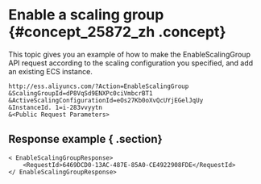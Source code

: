 # Enable a scaling group {#concept_25872_zh .concept}

This topic gives you an example of how to make the EnableScalingGroup API request according to the scaling configuration you specified, and add an existing ECS instance.

```
http://ess.aliyuncs.com/?Action=EnableScalingGroup 
&ScalingGroupId=dP8VqSd9ENXPc0ciVmbcrBT1
&ActiveScalingConfigurationId=eOs27Kb0oXvQcUYjEGelJqUy
&InstanceId. 1=i-283vvyytn
&<Public Request Parameters>
```

## Response example { .section}

```
< EnableScalingGroupResponse>
    <RequestId>6469DCD0-13AC-487E-85A0-CE4922908FDE</RequestId>
</ EnableScalingGroupResponse>
```

